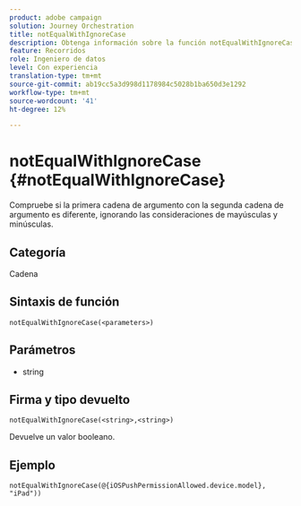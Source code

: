 ```yaml
---
product: adobe campaign
solution: Journey Orchestration
title: notEqualWithIgnoreCase
description: Obtenga información sobre la función notEqualWithIgnoreCase
feature: Recorridos
role: Ingeniero de datos
level: Con experiencia
translation-type: tm+mt
source-git-commit: ab19cc5a3d998d1178984c5028b1ba650d3e1292
workflow-type: tm+mt
source-wordcount: '41'
ht-degree: 12%

---
```



# notEqualWithIgnoreCase {#notEqualWithIgnoreCase}

Compruebe si la primera cadena de argumento con la segunda cadena de argumento es diferente, ignorando las consideraciones de mayúsculas y minúsculas.

## Categoría

Cadena

## Sintaxis de función

`notEqualWithIgnoreCase(<parameters>)`

## Parámetros

* string

## Firma y tipo devuelto

`notEqualWithIgnoreCase(<string>,<string>)`

Devuelve un valor booleano.

## Ejemplo

`notEqualWithIgnoreCase(@{iOSPushPermissionAllowed.device.model}, "iPad"))`
